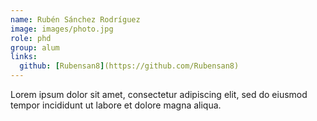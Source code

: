 ```yaml
---
name: Rubén Sánchez Rodríguez
image: images/photo.jpg
role: phd
group: alum
links:
  github: [Rubensan8](https://github.com/Rubensan8)
---
```


Lorem ipsum dolor sit amet, consectetur adipiscing elit, sed do eiusmod tempor incididunt ut labore et dolore magna aliqua.
